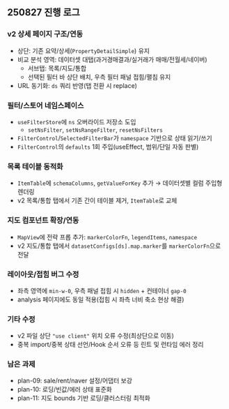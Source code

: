 ## 250827 진행 로그

### v2 상세 페이지 구조/연동

- 상단: 기존 요약/상세(`PropertyDetailSimple`) 유지
- 비교 분석 영역: 데이터셋 대탭(과거경매결과/실거래가 매매/전월세/네이버)
  - 서브탭: 목록/지도/통합
  - 선택된 필터 바 상단 배치, 우측 필터 패널 접힘/펼침 유지
- URL 동기화: `ds` 쿼리 반영(탭 전환 시 replace)

### 필터/스토어 네임스페이스

- `useFilterStore`에 `ns` 오버라이드 저장소 도입
  - `setNsFilter`, `setNsRangeFilter`, `resetNsFilters`
- `FilterControl`/`SelectedFilterBar`가 `namespace` 기반으로 상태 읽기/쓰기
- `FilterControl`의 `defaults` 1회 주입(useEffect, 범위/단일 자동 판별)

### 목록 테이블 동적화

- `ItemTable`에 `schemaColumns`, `getValueForKey` 추가 → 데이터셋별 컬럼 주입형 렌더링
- v2 목록/통합 탭에서 기존 간이 테이블 제거, `ItemTable`로 교체

### 지도 컴포넌트 확장/연동

- `MapView`에 전략 프롭 추가: `markerColorFn`, `legendItems`, `namespace`
- v2 지도/통합 탭에서 `datasetConfigs[ds].map.marker`를 `markerColorFn`으로 전달

### 레이아웃/접힘 버그 수정

- 좌측 영역에 `min-w-0`, 우측 패널 접힘 시 `hidden` + 컨테이너 `gap-0`
- analysis 페이지에도 동일 적용(접힘 시 좌측 너비 축소 현상 해결)

### 기타 수정

- v2 파일 상단 `"use client"` 위치 오류 수정(최상단으로 이동)
- 중복 import/중복 상태 선언/Hook 순서 오류 등 린트 및 런타임 에러 정리

### 남은 과제

- plan-09: sale/rent/naver 설정/어댑터 보강
- plan-10: 로딩/빈값/에러 상태 표준화
- plan-11: 지도 bounds 기반 로딩/클러스터링 최적화
